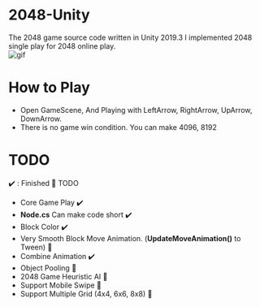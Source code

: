 # 2048-Unity
 The 2048 game source code written in Unity 2019.3
 I implemented 2048 single play for 2048 online play.  
![gif](https://github.com/shlifedev/2048-Unity/blob/master/app.gif?raw=true)

# How to Play
 - Open GameScene, And Playing with LeftArrow, RightArrow, UpArrow, DownArrow. 
 - There is no game win condition. You can make 4096, 8192
# TODO 
 :heavy_check_mark: : Finished :small_orange_diamond: TODO

 * Core Game Play :heavy_check_mark: 
 * **Node.cs** Can make code short :heavy_check_mark:  
 * Block Color :heavy_check_mark:
 * Very Smooth Block Move Animation. (**UpdateMoveAnimation()** to Tween) :small_orange_diamond:
 * Combine Animation :heavy_check_mark:
 * Object Pooling :small_orange_diamond:
 * 2048 Game Heuristic AI :small_orange_diamond:
 * Support Mobile Swipe :small_orange_diamond:
 * Support Multiple Grid (4x4, 6x6, 8x8) :small_orange_diamond: 


